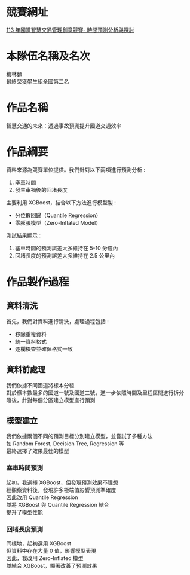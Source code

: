 # 競賽網址
[113 年國道智慧交通管理創意競賽- 時間預測分析與探討](https://freeway2024.tw/)

# 本隊伍名稱及名次
梅林麵 <br>
最終榮獲學生組全國第二名 <br>

# 作品名稱
智慧交通的未來：透過事故預測提升國道交通效率 <br>

# 作品綱要
資料來源為競賽單位提供。我們針對以下兩項進行預測分析 : <br>
1. 塞車時間 <br>
2. 發生車禍後的回堵長度 <br>

主要利用 XGBoost，結合以下方法進行模型製 : <br>
- 分位數回歸（Quantile Regression） <br>
- 零膨脹模型（Zero-Inflated Model） <br>

測試結果顯示 : <br>
1. 塞車時間的預測誤差大多維持在 5-10 分鐘內 <br>
2. 回堵長度的預測誤差大多維持在 2.5 公里內 <br>

# 作品製作過程
## 資料清洗
首先，我們對資料進行清洗，處理過程包括 : <br>
- 移除重複資料 <br>
- 統一資料格式 <br>
- 逐欄檢查並確保格式一致 <br>

## 資料前處理
我們依據不同國道將樣本分組 <br>
對於樣本數最多的國道一號及國道三號，進一步依照時間及里程區間進行拆分 <br>
隨後，針對每個分區建立模型進行預測 <br>

## 模型建立
我們依據兩個不同的預測目標分別建立模型，並嘗試了多種方法 <br>
如 Random Forest, Decision Tree, Regression 等 <br>
最終選擇了效果最佳的模型 <br>

### 塞車時間預測
起初，我選擇 XGBoost，但發現預測效果不理想 <br>
經觀察資料後，發現許多極端值影響預測準確度 <br>
因此改用 Quantile Regression <br>
並將 XGBoost 與 Quantile Regression 結合 <br>
提升了模型性能 <br>

### 回堵長度預測
同樣地，起初選用 XGBoost <br>
但資料中存在大量 0 值，影響模型表現 <br>
因此，我改用 Zero-Inflated 模型 <br>
並結合 XGBoost，顯著改善了預測效果 <br>

